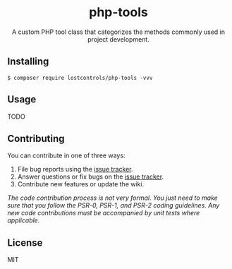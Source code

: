 <h1 align="center"> php-tools </h1>

<p align="center"> A custom PHP tool class that categorizes the methods commonly used in project development.</p>


## Installing

```shell
$ composer require lostcontrols/php-tools -vvv
```

## Usage

TODO

## Contributing

You can contribute in one of three ways:

1. File bug reports using the [issue tracker](https://github.com/lostcontrols/php-tools/issues).
2. Answer questions or fix bugs on the [issue tracker](https://github.com/lostcontrols/php-tools/issues).
3. Contribute new features or update the wiki.

_The code contribution process is not very formal. You just need to make sure that you follow the PSR-0, PSR-1, and PSR-2 coding guidelines. Any new code contributions must be accompanied by unit tests where applicable._

## License

MIT